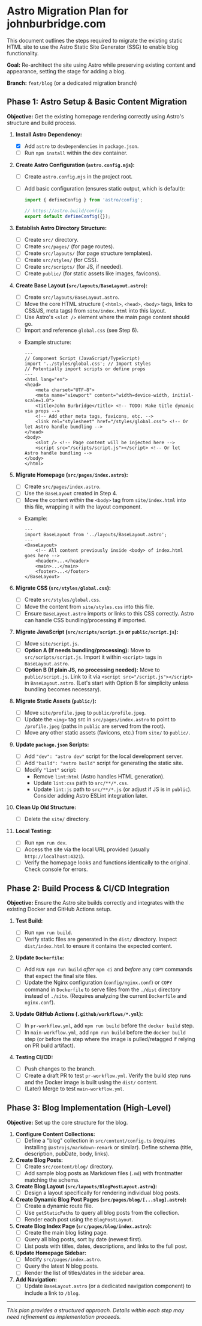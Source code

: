 # Astro Migration Plan for johnburbridge.com

This document outlines the steps required to migrate the existing static HTML site to use the Astro Static Site Generator (SSG) to enable blog functionality.

**Goal:** Re-architect the site using Astro while preserving existing content and appearance, setting the stage for adding a blog.

**Branch:** `feat/blog` (or a dedicated migration branch)

## Phase 1: Astro Setup & Basic Content Migration

**Objective:** Get the existing homepage rendering correctly using Astro's structure and build process.

1. **Install Astro Dependency:**

    - [x] Add `astro` to `devDependencies` in `package.json`.
    - [ ] Run `npm install` within the dev container.

2. **Create Astro Configuration (`astro.config.mjs`):**

    - [ ] Create `astro.config.mjs` in the project root.
    - [ ] Add basic configuration (ensures static output, which is default):

      ```javascript
      import { defineConfig } from 'astro/config';

      // https://astro.build/config
      export default defineConfig({});
      ```

3. **Establish Astro Directory Structure:**

    - [ ] Create `src/` directory.
    - [ ] Create `src/pages/` (for page routes).
    - [ ] Create `src/layouts/` (for page structure templates).
    - [ ] Create `src/styles/` (for CSS).
    - [ ] Create `src/scripts/` (for JS, if needed).
    - [ ] Create `public/` (for static assets like images, favicons).

4. **Create Base Layout (`src/layouts/BaseLayout.astro`):**

    - [ ] Create `src/layouts/BaseLayout.astro`.
    - [ ] Move the core HTML structure ( `<html>`, `<head>`, `<body>` tags, links to CSS/JS, meta tags) from `site/index.html` into this layout.
    - [ ] Use Astro's `<slot />` element where the main page content should go.
    - [ ] Import and reference `global.css` (see Step 6).
    - Example structure:

      ```astro
      ---
      // Component Script (JavaScript/TypeScript)
      import '../styles/global.css'; // Import styles
      // Potentially import scripts or define props
      ---
      <html lang="en">
      <head>
          <meta charset="UTF-8">
          <meta name="viewport" content="width=device-width, initial-scale=1.0">
          <title>John Burbridge</title> <!-- TODO: Make title dynamic via props -->
          <!-- Add other meta tags, favicons, etc. -->
          <link rel="stylesheet" href="/styles/global.css"> <!-- Or let Astro handle bundling -->
      </head>
      <body>
          <slot /> <!-- Page content will be injected here -->
          <script src="/scripts/script.js"></script> <!-- Or let Astro handle bundling -->
      </body>
      </html>
      ```

5. **Migrate Homepage (`src/pages/index.astro`):**

    - [ ] Create `src/pages/index.astro`.
    - [ ] Use the `BaseLayout` created in Step 4.
    - [ ] Move the content _within_ the `<body>` tag from `site/index.html` into this file, wrapping it with the layout component.
    - Example:

      ```astro
      ---
      import BaseLayout from '../layouts/BaseLayout.astro';
      ---
      <BaseLayout>
          <!-- All content previously inside <body> of index.html goes here -->
          <header>...</header>
          <main>...</main>
          <footer>...</footer>
      </BaseLayout>
      ```

6. **Migrate CSS (`src/styles/global.css`):**

    - [ ] Create `src/styles/global.css`.
    - [ ] Move the content from `site/styles.css` into this file.
    - [ ] Ensure `BaseLayout.astro` imports or links to this CSS correctly. Astro can handle CSS bundling/processing if imported.

7. **Migrate JavaScript (`src/scripts/script.js` or `public/script.js`):**

    - [ ] Move `site/script.js`.
    - [ ] **Option A (If needs bundling/processing):** Move to `src/scripts/script.js`. Import it within `<script>` tags in `BaseLayout.astro`.
    - [ ] **Option B (If plain JS, no processing needed):** Move to `public/script.js`. Link to it via `<script src="/script.js"></script>` in `BaseLayout.astro`. (Let's start with Option B for simplicity unless bundling becomes necessary).

8. **Migrate Static Assets (`public/`):**

    - [ ] Move `site/profile.jpeg` to `public/profile.jpeg`.
    - [ ] Update the `<img>` tag src in `src/pages/index.astro` to point to `/profile.jpeg` (paths in `public` are served from the root).
    - [ ] Move any other static assets (favicons, etc.) from `site/` to `public/`.

9. **Update `package.json` Scripts:**

    - [ ] Add `"dev": "astro dev"` script for the local development server.
    - [ ] Add `"build": "astro build"` script for generating the static site.
    - [ ] Modify `"lint"` script:
      - Remove `lint:html` (Astro handles HTML generation).
      - Update `lint:css` path to `src/**/*.css`.
      - Update `lint:js` path to `src/**/*.js` (or adjust if JS is in `public`). Consider adding Astro ESLint integration later.

10. **Clean Up Old Structure:**

    - [ ] Delete the `site/` directory.

11. **Local Testing:**
    - [ ] Run `npm run dev`.
    - [ ] Access the site via the local URL provided (usually `http://localhost:4321`).
    - [ ] Verify the homepage looks and functions identically to the original. Check console for errors.

## Phase 2: Build Process & CI/CD Integration

**Objective:** Ensure the Astro site builds correctly and integrates with the existing Docker and GitHub Actions setup.

1. **Test Build:**

    - [ ] Run `npm run build`.
    - [ ] Verify static files are generated in the `dist/` directory. Inspect `dist/index.html` to ensure it contains the expected content.

2. **Update `Dockerfile`:**

    - [ ] Add `RUN npm run build` _after_ `npm ci` and _before_ any `COPY` commands that expect the final site files.
    - [ ] Update the Nginx configuration (`config/nginx.conf`) or `COPY` command in `Dockerfile` to serve files from the `./dist` directory instead of `./site`. (Requires analyzing the current `Dockerfile` and `nginx.conf`).

3. **Update GitHub Actions (`.github/workflows/*.yml`):**

    - [ ] In `pr-workflow.yml`, add `npm run build` before the `docker build` step.
    - [ ] In `main-workflow.yml`, add `npm run build` before the `docker build` step (or before the step where the image is pulled/retagged if relying on PR build artifact).

4. **Testing CI/CD:**
    - [ ] Push changes to the branch.
    - [ ] Create a draft PR to test `pr-workflow.yml`. Verify the build step runs and the Docker image is built using the `dist/` content.
    - [ ] (Later) Merge to test `main-workflow.yml`.

## Phase 3: Blog Implementation (High-Level)

**Objective:** Set up the core structure for the blog.

1. **Configure Content Collections:**
    - [ ] Define a "blog" collection in `src/content/config.ts` (requires installing `@astrojs/markdown-remark` or similar). Define schema (title, description, pubDate, body, links).
2. **Create Blog Posts:**
    - [ ] Create `src/content/blog/` directory.
    - [ ] Add sample blog posts as Markdown files (`.md`) with frontmatter matching the schema.
3. **Create Blog Layout (`src/layouts/BlogPostLayout.astro`):**
    - [ ] Design a layout specifically for rendering individual blog posts.
4. **Create Dynamic Blog Post Pages (`src/pages/blog/[...slug].astro`):**
    - [ ] Create a dynamic route file.
    - [ ] Use `getStaticPaths` to query all blog posts from the collection.
    - [ ] Render each post using the `BlogPostLayout`.
5. **Create Blog Index Page (`src/pages/blog/index.astro`):**
    - [ ] Create the main blog listing page.
    - [ ] Query all blog posts, sort by date (newest first).
    - [ ] List posts with titles, dates, descriptions, and links to the full post.
6. **Update Homepage Sidebar:**
    - [ ] Modify `src/pages/index.astro`.
    - [ ] Query the latest N blog posts.
    - [ ] Render the list of titles/dates in the sidebar area.
7. **Add Navigation:**
    - [ ] Update `BaseLayout.astro` (or a dedicated navigation component) to include a link to `/blog`.

---

_This plan provides a structured approach. Details within each step may need refinement as implementation proceeds._
